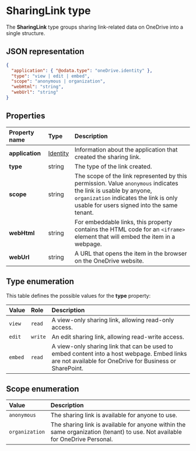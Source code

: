 # SharingLink type

The **SharingLink** type groups sharing link-related data on OneDrive into a
single structure.

## JSON representation

<!-- { "blockType": "resource", "@odata.type": "oneDrive.sharingLink", "optionalProperties": ["application", "scope"] } -->
```json
{
  "application": { "@odata.type": "oneDrive.identity" },
  "type": "view | edit | embed",
  "scope": "anonymous | organization",
  "webHtml": "string",
  "webUrl": "string"
}
```
## Properties

| Property name   | Type                                 | Description                                                                                                                                                                                             |
|:----------------|:-------------------------------------|:--------------------------------------------------------------------------------------------------------------------------------------------------------------------------------------------------------|
| **application** | [Identity](../resources/identity.md) | Information about the application that created the sharing link.                                                                                                                                        |
| **type**        | string                               | The type of the link created.                                                                                                                                                                           |
| **scope**       | string                               | The scope of the link represented by this permission. Value `anonymous` indicates the link is usable by anyone, `organization` indicates the link is only usable for users signed into the same tenant. |
| **webHtml**     | string                               | For embeddable links, this property contains the HTML code for an `<iframe>` element that will embed the item in a webpage.                                                                             |
| **webUrl**      | string                               | A URL that opens the item in the browser on the OneDrive website.                                                                                                                                       |

## Type enumeration

This table defines the possible values for the **type** property:

| Value   | Role    | Description                                                                     |
|:--------|:--------|:--------------------------------------------------------------------------------|
| `view`  | `read`  | A view-only sharing link, allowing read-only access.                            |
| `edit`  | `write` | An edit sharing link, allowing read-write access.                               |
| `embed` | `read`  | A view-only sharing link that can be used to embed content into a host webpage. Embed links are not available for OneDrive for Business or SharePoint. |

## Scope enumeration

| Value          | Description                                                                                                                 |
|:---------------|:----------------------------------------------------------------------------------------------------------------------------|
| `anonymous`    | The sharing link is available for anyone to use.                                                                            |
| `organization` | The sharing link is available for anyone within the same organization (tenant) to use. Not available for OneDrive Personal. |

<!-- {
  "type": "#page.annotation",
  "description": "The sharing link facet provides information about how a file is shared.",
  "keywords": "sharing,sharing link, sharing url, webUrl",
  "section": "documentation",
  "tocPath": "Facets/SharingLink"
} -->
